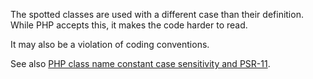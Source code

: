 The spotted classes are used with a different case than their definition. While PHP accepts this, it makes the code harder to read. 

It may also be a violation of coding conventions.

<?php

// This use statement has wrong case for origin.
use Foo as X;

// Definition of the class
class foo {}

// Those instantiations have wrong case
new FOO();
new X();

?>

See also [PHP class name constant case sensitivity and PSR-11](https://gist.github.com/bcremer/9e8d6903ae38a25784fb1985967c6056).
